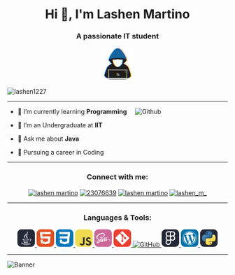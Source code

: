 <h1 align="center">Hi 👋, I'm Lashen Martino</h1>
<h3 align="center">A passionate IT student</h3>

<p align="center"> <img src = "https://github.com/0xAbdulKhalid/0xAbdulKhalid/raw/main/assets/mdImages/about_me.gif" width = 75px alt="Code" /> </p>

<p align="left"> <img src="https://komarev.com/ghpvc/?username=lashen1227&label=Profile%20views&color=0e75b6&style=flat" alt="lashen1227" /> </p>

---

<img width="42%" align="right" alt="Github" src="https://raw.githubusercontent.com/onimur/.github/master/.resources/git-header.svg" />

- 🌱 I’m currently learning **Programming**

- 🤝 I’m an Undergraduate at **IIT**

- 💬 Ask me about **Java**

- 🚀 Pursuing a career in Coding

---

<h3 align="center">Connect with me:</h3>
<p align="center">
<a href="https://linkedin.com/in/lashen-martino" target="blank"><img align="center" src="https://raw.githubusercontent.com/rahuldkjain/github-profile-readme-generator/master/src/images/icons/Social/linked-in-alt.svg" alt="lashen martino" height="30" width="40" /></a>
<a href="https://stackoverflow.com/users/23076639" target="blank"><img align="center" src="https://raw.githubusercontent.com/rahuldkjain/github-profile-readme-generator/master/src/images/icons/Social/stack-overflow.svg" alt="23076639" height="30" width="40" /></a>
<a href="https://www.facebook.com/lashen.martino" target="blank"><img align="center" src="https://raw.githubusercontent.com/rahuldkjain/github-profile-readme-generator/master/src/images/icons/Social/facebook.svg" alt="lashen martino" height="30" width="40" /></a>
<a href="https://instagram.com/lashen_m_" target="blank"><img align="center" src="https://raw.githubusercontent.com/rahuldkjain/github-profile-readme-generator/master/src/images/icons/Social/instagram.svg" alt="lashen_m_" height="30" width="40" /></a>
</p>

---

<h3 align="center">Languages & Tools:</h3>
<p align="center">
<a href="https://www.java.com" target="_blank" rel="noreferrer"> <img src="https://github.com/tandpfun/skill-icons/blob/main/icons/Java-Dark.svg" alt="java" width="40" height="40"/> </a>
<a href="https://www.w3.org/html/" target="_blank" rel="noreferrer"> <img src="https://github.com/tandpfun/skill-icons/blob/main/icons/HTML.svg" alt="html5" width="40" height="40"/> </a> 
<a href="https://www.w3schools.com/css/" target="_blank" rel="noreferrer"> <img src="https://github.com/tandpfun/skill-icons/blob/main/icons/CSS.svg" alt="css3" width="40" height="40"/> </a> 
<a href="https://developer.mozilla.org/en-US/docs/Web/JavaScript" target="_blank" rel="noreferrer"> <img src="https://github.com/tandpfun/skill-icons/blob/main/icons/JavaScript.svg" alt="javascript" width="40" height="40"/> </a>
<a href="https://sass-lang.com/" target="_blank" rel="noreferrer"> <img src="https://github.com/tandpfun/skill-icons/blob/main/icons/Sass.svg" alt="Sass" width="40" height="40"/> </a>
<a href="https://git-scm.com/ target="_blank" rel="noreferrer"> <img src="https://github.com/tandpfun/skill-icons/blob/main/icons/Git.svg" alt="Git" width="40" height="40"/> </a> 
<a href="http://github.com/" target="_blank" rel="noreferrer"> <img src="https://github.com/Scar1109/skill-icons/blob/main/icons/Github-Dark.svg" alt="GitHub" width="40" height="40"/> </a>
<a href="https://figma.com/" target="_blank" rel="noreferrer"> <img src="https://github.com/tandpfun/skill-icons/blob/main/icons/Figma-Dark.svg" alt="figma" width="40" height="40"/> </a>
<a href="https://wordpress.org/" target="_blank" rel="noreferrer"> <img src="https://github.com/tandpfun/skill-icons/blob/main/icons/Wordpress.svg" alt="wordpress" width="40" height="40"/> </a>
<a href="https://www.python.org" target="_blank" rel="noreferrer"> <img src="https://github.com/tandpfun/skill-icons/blob/main/icons/Python-Dark.svg" alt="python" width="40" height="40"/> </a> 
</p>

---

<img src="https://github.com/Anmol-Baranwal/Cool-GIFs-For-GitHub/assets/74038190/d48893bd-0757-481c-8d7e-ba3e163feae7" alt="Banner" />
